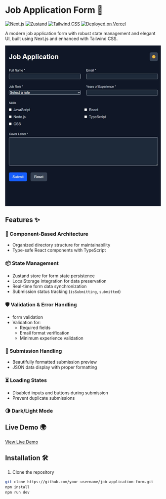 # Job Application Form 🚀

[![Next.js](https://img.shields.io/badge/Next.js-14.0+-black?logo=next.js)](https://nextjs.org/)
[![Zustand](https://img.shields.io/badge/Zustand-4.0+-purple)](https://zustand-demo.pmnd.rs/)
[![Tailwind CSS](https://img.shields.io/badge/Tailwind_CSS-3.3+-06B6D4?logo=tailwind-css)](https://tailwindcss.com/)
[![Deployed on Vercel](https://img.shields.io/badge/Deployed%20on-Vercel-black?logo=vercel)](https://fanap-interview.vercel.app/)

A modern job application form with robust state management and elegant UI, built using Next.js and enhanced with Tailwind CSS.

![Form Demo](./public/dark-screenshot.jpg)

## Features ✨

### 🧩 Component-Based Architecture

- Organized directory structure for maintainability
- Type-safe React components with TypeScript

### 📦 State Management

- Zustand store for form state persistence
- LocalStorage integration for data preservation
- Real-time form data synchronization
- Submission status tracking (`isSubmitting`, `submitted`)

### 🛡️ Validation & Error Handling

- form validation
- Validation for:
  - Required fields
  - Email format verification
  - Minimum experience validation

### 📄 Submission Handling

- Beautifully formatted submission preview
- JSON data display with proper formatting

### ⏳ Loading States

- Disabled inputs and buttons during submission
- Prevent duplicate submissions

### 🌗 Dark/Light Mode

## Live Demo 🌍

[View Live Demo](https://fanap-interview.vercel.app/)

## Installation 🛠️

1. Clone the repository

```bash
git clone https://github.com/your-username/job-application-form.git
npm install
npm run dev
```

